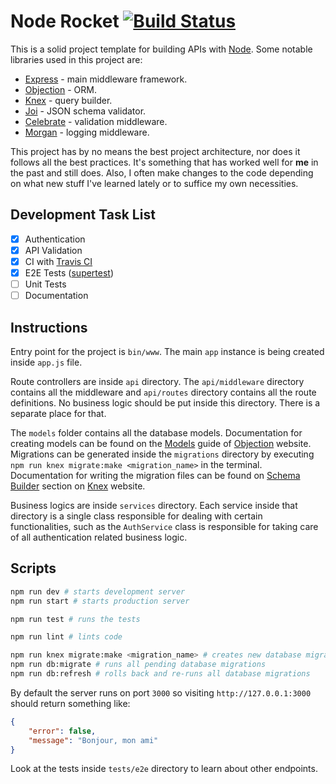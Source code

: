 # Node Rocket [![Build Status](https://travis-ci.com/fhsinchy/node-rocket.svg?branch=master)](https://travis-ci.com/fhsinchy/node-rocket)

This is a solid project template for building APIs with [Node](https://github.com/nodejs/node). Some notable libraries used in this project are:

- [Express](https://github.com/expressjs/express) - main middleware framework.
- [Objection](https://github.com/Vincit/objection.js/) - ORM.
- [Knex](https://github.com/knex/knex) - query builder.
- [Joi](https://github.com/hapijs/joi) - JSON schema validator.
- [Celebrate](https://github.com/arb/celebrate) - validation middleware.
- [Morgan](https://github.com/expressjs/morgan) - logging middleware.

This project has by no means the best project architecture, nor does it follows all the best practices. It's something that has worked well for __me__ in the past and still does. Also, I often make changes to the code depending on what new stuff I've learned lately or to suffice my own necessities.

## Development Task List

- [x] Authentication
- [x] API Validation
- [x] CI with [Travis CI](https://travis-ci.com/)
- [x] E2E Tests ([supertest](https://github.com/visionmedia/supertest))
- [ ] Unit Tests
- [ ] Documentation

## Instructions

Entry point for the project is `bin/www`. The main `app` instance is being created inside `app.js` file.

Route controllers are inside `api` directory. The `api/middleware` directory contains all the middleware and `api/routes` directory contains all the route definitions. No business logic should be put inside this directory. There is a separate place for that.

The `models` folder contains all the database models. Documentation for creating models can be found on the [Models](https://vincit.github.io/objection.js/guide/models.html) guide of [Objection](https://vincit.github.io/) website. Migrations can be generated inside the `migrations` directory by executing `npm run knex migrate:make <migration_name>` in the terminal. Documentation for writing the migration files can be found on [Schema Builder](http://knexjs.org/#Schema) section on [Knex](http://knexjs.org/) website.

Business logics are inside `services` directory. Each service inside that directory is a single class responsible for dealing with certain functionalities, such as the `AuthService` class is responsible for taking care of all authentication related business logic.

## Scripts

```bash
npm run dev # starts development server
npm run start # starts production server

npm run test # runs the tests

npm run lint # lints code

npm run knex migrate:make <migration_name> # creates new database migration
npm run db:migrate # runs all pending database migrations
npm run db:refresh # rolls back and re-runs all database migrations
```

By default the server runs on port `3000` so visiting `http://127.0.0.1:3000` should return something like:

```json
{
    "error": false,
    "message": "Bonjour, mon ami"
}
```

Look at the tests inside `tests/e2e` directory to learn about other endpoints.
